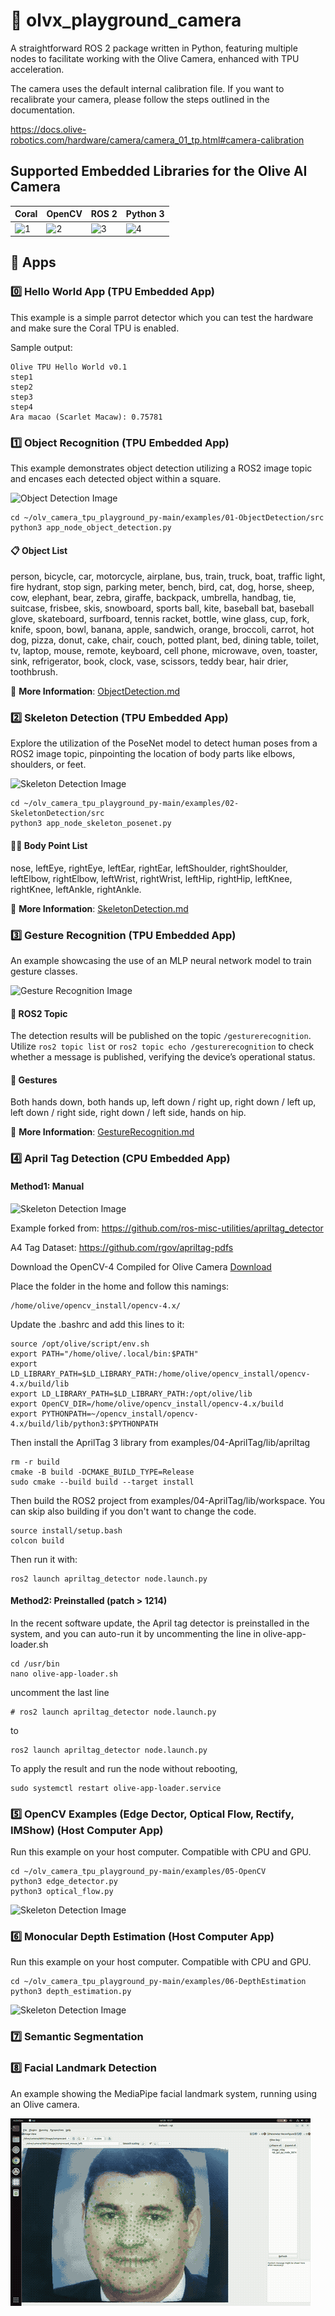 # 📸 olvx_playground_camera
A straightforward ROS 2 package written in Python, featuring multiple nodes to facilitate working with the Olive Camera, enhanced with TPU acceleration.

The camera uses the default internal calibration file. If you want to recalibrate your camera, please follow the steps outlined in the documentation.

https://docs.olive-robotics.com/hardware/camera/camera_01_tp.html#camera-calibration

## Supported Embedded Libraries for the Olive AI Camera

| Coral | OpenCV | ROS 2 | Python 3 |
| ----- | ------ | ----- | -------  |
| ![1](/images/coral2.png "1.png") | ![2](/images/opencvlogo3.png "2.png")| ![3](/images/ros2.png "3.png") | ![4](/images/python2.png "4.png") |

## 🚀 Apps 

### 0️⃣ Hello World App (TPU Embedded App)

This example is a simple parrot detector which you can test the hardware and make sure the Coral TPU is enabled. 

Sample output:

```
Olive TPU Hello World v0.1
step1
step2
step3
step4
Ara macao (Scarlet Macaw): 0.75781
```

### 1️⃣ Object Recognition (TPU Embedded App)
This example demonstrates object detection utilizing a ROS2 image topic and encases each detected object within a square.

![Object Detection Image](/images/object_recognition.gif "object_recognition.gif")

```
cd ~/olv_camera_tpu_playground_py-main/examples/01-ObjectDetection/src
python3 app_node_object_detection.py
```

#### 📋 Object List
person, bicycle, car, motorcycle, airplane, bus, train, truck, boat, traffic light, fire hydrant, stop sign, parking meter, bench, bird, cat, dog, horse, sheep, cow, elephant, bear, zebra, giraffe, backpack, umbrella, handbag, tie, suitcase, frisbee, skis, snowboard, sports ball, kite, baseball bat, baseball glove, skateboard, surfboard, tennis racket, bottle, wine glass, cup, fork, knife, spoon, bowl, banana, apple, sandwich, orange, broccoli, carrot, hot dog, pizza, donut, cake, chair, couch, potted plant, bed, dining table, toilet, tv, laptop, mouse, remote, keyboard, cell phone, microwave, oven, toaster, sink, refrigerator, book, clock, vase, scissors, teddy bear, hair drier, toothbrush.

🔗 **More Information**: [ObjectDetection.md](https://github.com/olive-robotics/olv_camera_tpu_playground_py/blob/main/ObjectDetection.md)

### 2️⃣ Skeleton Detection (TPU Embedded App)
Explore the utilization of the PoseNet model to detect human poses from a ROS2 image topic, pinpointing the location of body parts like elbows, shoulders, or feet.

![Skeleton Detection Image](/images/skeleton.gif "skeleton.gif")

```
cd ~/olv_camera_tpu_playground_py-main/examples/02-SkeletonDetection/src
python3 app_node_skeleton_posenet.py
```

#### 🚶‍♂️ Body Point List
nose, leftEye, rightEye, leftEar, rightEar, leftShoulder, rightShoulder, leftElbow, rightElbow, leftWrist, rightWrist, leftHip, rightHip, leftKnee, rightKnee, leftAnkle, rightAnkle.

🔗 **More Information**: [SkeletonDetection.md](https://github.com/olive-robotics/olv_camera_tpu_playground_py/blob/main/SkeletonDetection.md)

### 3️⃣ Gesture Recognition (TPU Embedded App)
An example showcasing the use of an MLP neural network model to train gesture classes.

![Gesture Recognition Image](https://github.com/olive-robotics/olv_camera_tpu_playground_py/assets/5897501/2f1dda5e-51bc-43af-93a2-f22f5d41355b)

#### 📡 ROS2 Topic
The detection results will be published on the topic `/gesturerecognition`. Utilize `ros2 topic list` or `ros2 topic echo /gesturerecognition` to check whether a message is published, verifying the device’s operational status.

#### 🤏 Gestures
Both hands down, both hands up, left down / right up, right down / left up, left down / right side, right down / left side, hands on hip.

🔗 **More Information**: [GestureRecognition.md](https://github.com/olive-robotics/olv_camera_tpu_playground_py/blob/main/GestureRecognition.md)

### 4️⃣ April Tag Detection (CPU Embedded App)

#### Method1: Manual 

![Skeleton Detection Image](/images/tag.gif "tag.gif")

Example forked from:
https://github.com/ros-misc-utilities/apriltag_detector

A4 Tag Dataset:
https://github.com/rgov/apriltag-pdfs

Download the OpenCV-4 Compiled for Olive Camera
[Download](https://drive.google.com/file/d/1AaO6qKZIV1wDaI-2pzJ3npGFW7vGyhDP/view?usp=sharing)

Place the folder in the home and follow this namings:

```
/home/olive/opencv_install/opencv-4.x/
```

Update the .bashrc and add this lines to it:

```
source /opt/olive/script/env.sh
export PATH="/home/olive/.local/bin:$PATH"
export LD_LIBRARY_PATH=$LD_LIBRARY_PATH:/home/olive/opencv_install/opencv-4.x/build/lib
export LD_LIBRARY_PATH=$LD_LIBRARY_PATH:/opt/olive/lib
export OpenCV_DIR=/home/olive/opencv_install/opencv-4.x/build
export PYTHONPATH=~/opencv_install/opencv-4.x/build/lib/python3:$PYTHONPATH
```

Then install the AprilTag 3 library from examples/04-AprilTag/lib/apriltag

```
rm -r build
cmake -B build -DCMAKE_BUILD_TYPE=Release
sudo cmake --build build --target install
```

Then build the ROS2 project from examples/04-AprilTag/lib/workspace. You can skip also building if you don't want to change the code.

```
source install/setup.bash
colcon build
```

Then run it with:

```
ros2 launch apriltag_detector node.launch.py
```

#### Method2: Preinstalled (patch > 1214) 

In the recent software update, the April tag detector is preinstalled in the system, and you can auto-run it by uncommenting the line in olive-app-loader.sh

```
cd /usr/bin
nano olive-app-loader.sh
```

uncomment the last line

```
# ros2 launch apriltag_detector node.launch.py
```
to

```
ros2 launch apriltag_detector node.launch.py
```

To apply the result and run the node without rebooting,

```
sudo systemctl restart olive-app-loader.service
```

### 5️⃣ OpenCV Examples (Edge Dector, Optical Flow, Rectify, IMShow) (Host Computer App)

Run this example on your host computer. Compatible with CPU and GPU.

```
cd ~/olv_camera_tpu_playground_py-main/examples/05-OpenCV
python3 edge_detector.py
python3 optical_flow.py
```

![Skeleton Detection Image](/images/opencv.png "opencv.png")

### 6️⃣ Monocular Depth Estimation (Host Computer App)

Run this example on your host computer. Compatible with CPU and GPU.

```
cd ~/olv_camera_tpu_playground_py-main/examples/06-DepthEstimation
python3 depth_estimation.py
```

![Skeleton Detection Image](/images/MonocularMiDaSGIF.gif "depth.gif")

### 7️⃣ Semantic Segmentation
### 8️⃣ Facial Landmark Detection

An example showing the MediaPipe facial landmark system, running using an Olive camera.

![Facial Landmark Demonstration](images/facial_landmarks.gif)
